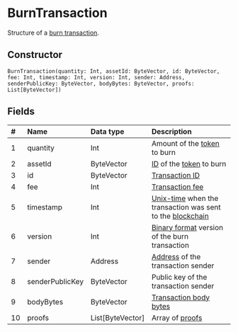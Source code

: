 # BurnTransaction

Structure of a [burn transaction](/blockchain/transaction-type/burn-transaction.md).

## Constructor

``` ride
BurnTransaction(quantity: Int, assetId: ByteVector, id: ByteVector, fee: Int, timestamp: Int, version: Int, sender: Address, senderPublicKey: ByteVector, bodyBytes: ByteVector, proofs: List[ByteVector])
```

## Fields

| # | Name | Data type | Description |
| :--- | :--- | :--- | :--- |
| 1 | quantity | Int | Amount of the [token](/blockchain/token.md) to burn |
| 2 | assetId | ByteVector | [ID](/blockchain/token.md#token-id) of the [token](/blockchain/token.md) to burn |
| 3 | id | ByteVector | [Transaction ID](/blockchain/transaction.md#transaction-id) |
| 4 | fee | Int | [Transaction fee](/blockchain/transaction-fee.md) |
| 5 | timestamp | Int | [Unix-time](https://ru.wikipedia.org/wiki/Unix-время) when the transaction was sent to the [blockchain](/blockchain/blockchain.md) |
| 6 | version | Int | [Binary format](https://docs.wavesplatform.com/en/blockchain/binary-format/transaction-binary-format/burn-transaction-binary-format.html) version of the burn transaction |
| 7 | sender | Address | [Address](/blockchain/address.md) of the transaction sender |
| 8 | senderPublicKey | ByteVector | Public key of the transaction sender  |
| 9 | bodyBytes | ByteVector | [Transaction body bytes](/blockchain/transaction-body-bytes.md) |
| 10 | proofs | List[ByteVector] | Array of [proofs](/blockchain/transaction-proof.md) |
